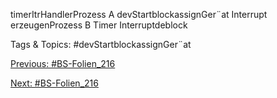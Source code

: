 timerItrHandlerProzess A
devStartblockassignGer¨at
Interrupt
erzeugenProzess B
Timer Interruptdeblock

   Tags & Topics:
   #devStartblockassignGer¨at

[Previous: #BS-Folien_216](BS-Folien_216.md)

[Next: #BS-Folien_216](BS-Folien_216.md)